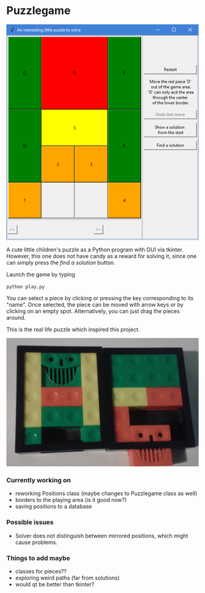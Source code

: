# Puzzlegame

![puzzlegame window](game.png)

A cute little children's puzzle as a Python program with GUI via tkinter. However, this one does not have candy as a reward for solving it, since one can simply press the *find a solution* button.

Launch the game by typing

`python play.py`

You can select a piece by clicking or pressing the key corresponding to its "name". Once selected, the piece can be moved with arrow keys or by clicking on an empty spot. Alternatively, you can just drag the pieces around.


This is the real life puzzle which inspired this project.

![puzzle in real life](rl_puzzle.PNG)


### Currently working on
- reworking Positions class (maybe changes to Puzzlegame class as well)
- borders to the playing area (is it good now?)
- saving positions to a database


### Possible issues
- Solver does not distinguish between mirrored positions, which might cause problems.


### Things to add maybe
<!-- - saving positions to databases instead of files -->
- classes for pieces??
- exploring weird paths (far from solutions)
- would qt be better than tkinter?
